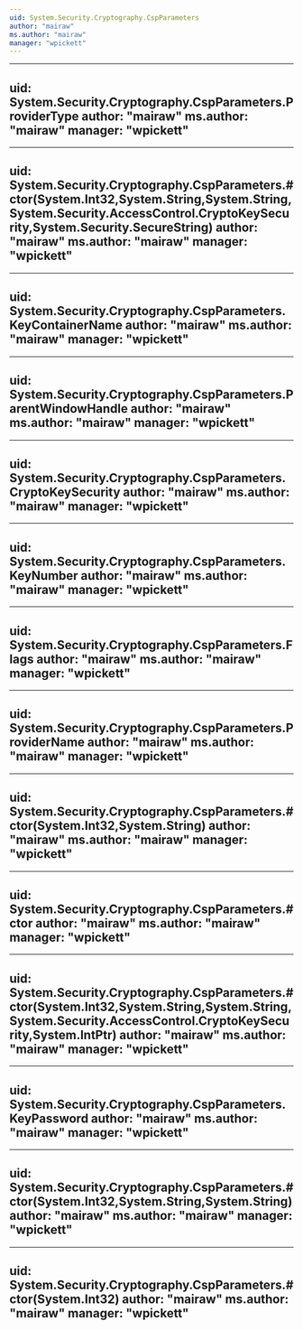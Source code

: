 ```yaml
---
uid: System.Security.Cryptography.CspParameters
author: "mairaw"
ms.author: "mairaw"
manager: "wpickett"
---
```


---
uid: System.Security.Cryptography.CspParameters.ProviderType
author: "mairaw"
ms.author: "mairaw"
manager: "wpickett"
---

---
uid: System.Security.Cryptography.CspParameters.#ctor(System.Int32,System.String,System.String,System.Security.AccessControl.CryptoKeySecurity,System.Security.SecureString)
author: "mairaw"
ms.author: "mairaw"
manager: "wpickett"
---

---
uid: System.Security.Cryptography.CspParameters.KeyContainerName
author: "mairaw"
ms.author: "mairaw"
manager: "wpickett"
---

---
uid: System.Security.Cryptography.CspParameters.ParentWindowHandle
author: "mairaw"
ms.author: "mairaw"
manager: "wpickett"
---

---
uid: System.Security.Cryptography.CspParameters.CryptoKeySecurity
author: "mairaw"
ms.author: "mairaw"
manager: "wpickett"
---

---
uid: System.Security.Cryptography.CspParameters.KeyNumber
author: "mairaw"
ms.author: "mairaw"
manager: "wpickett"
---

---
uid: System.Security.Cryptography.CspParameters.Flags
author: "mairaw"
ms.author: "mairaw"
manager: "wpickett"
---

---
uid: System.Security.Cryptography.CspParameters.ProviderName
author: "mairaw"
ms.author: "mairaw"
manager: "wpickett"
---

---
uid: System.Security.Cryptography.CspParameters.#ctor(System.Int32,System.String)
author: "mairaw"
ms.author: "mairaw"
manager: "wpickett"
---

---
uid: System.Security.Cryptography.CspParameters.#ctor
author: "mairaw"
ms.author: "mairaw"
manager: "wpickett"
---

---
uid: System.Security.Cryptography.CspParameters.#ctor(System.Int32,System.String,System.String,System.Security.AccessControl.CryptoKeySecurity,System.IntPtr)
author: "mairaw"
ms.author: "mairaw"
manager: "wpickett"
---

---
uid: System.Security.Cryptography.CspParameters.KeyPassword
author: "mairaw"
ms.author: "mairaw"
manager: "wpickett"
---

---
uid: System.Security.Cryptography.CspParameters.#ctor(System.Int32,System.String,System.String)
author: "mairaw"
ms.author: "mairaw"
manager: "wpickett"
---

---
uid: System.Security.Cryptography.CspParameters.#ctor(System.Int32)
author: "mairaw"
ms.author: "mairaw"
manager: "wpickett"
---
